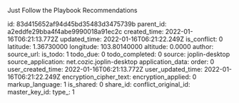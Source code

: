 Just Follow the Playbook Recommendations

id: 83d415652af94d45bd35483d3475739b
parent_id: a2eddfe29bba4f4abe9990018a91ec2c
created_time: 2022-01-16T06:21:13.772Z
updated_time: 2022-01-16T06:21:22.249Z
is_conflict: 0
latitude: 1.36730000
longitude: 103.80140000
altitude: 0.0000
author: 
source_url: 
is_todo: 1
todo_due: 0
todo_completed: 0
source: joplin-desktop
source_application: net.cozic.joplin-desktop
application_data: 
order: 0
user_created_time: 2022-01-16T06:21:13.772Z
user_updated_time: 2022-01-16T06:21:22.249Z
encryption_cipher_text: 
encryption_applied: 0
markup_language: 1
is_shared: 0
share_id: 
conflict_original_id: 
master_key_id: 
type_: 1